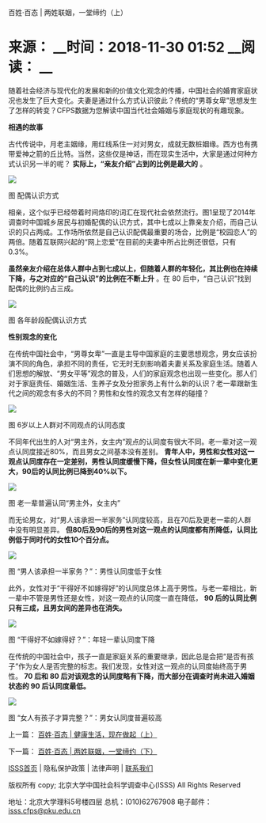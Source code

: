  百姓·百态 | 两姓联姻，一堂缔约（上）

# 来源： __时间：2018-11-30 01:52 __阅读： __

随着社会经济与现代化的发展和新的价值文化观念的传播，中国社会的婚育家庭状况也发生了巨大变化。夫妻是通过什么方式认识彼此？传统的“男尊女卑”思想发生了怎样的转变？CFPS数据为您解读中国当代社会婚姻与家庭现状的有趣现象。



**相遇的故事**



古代传说中，月老主姻缘，用红线系住一对对男女，成就无数桩姻缘。西方也有携带爱神之箭的丘比特。当然，这些仅是神话，而在现实生活中，大家是通过何种方式认识另一半的呢？
**实际上，“亲友介绍”占到的比例是最大的** 。



![](../../images/content/2020-04/20200401110057379887.png)



图  配偶认识方式



相亲，这个似乎已经带着时间烙印的词汇在现代社会依然流行。图1呈现了2014年调查时中国城乡居民与初婚配偶的认识方式，其中七成以上靠亲友介绍，而自己认识的只占两成。工作场所依然是自己认识配偶最重要的场合，比例是“校园恋人”的两倍。随着互联网兴起的“网上恋爱”在目前的夫妻中所占比例还很低，只有
0.3%。



**虽然亲友介绍在总体人群中占到七成以上，但随着人群的年轻化，其比例也在持续下降，与之对应的“自己认识”的比例在不断上升** 。在 80
后中，“自己认识”找到配偶的比例约占三成。



![](../../images/content/2020-04/20200401110250000905.png)



图  各年龄段配偶认识方式



**性别观念的变化**



在传统中国社会中，“男尊女卑”一直是主导中国家庭的主要思想观念，男女应该扮演不同的角色，承担不同的责任，它无时无刻影响着夫妻关系及家庭生活。随着人们思想的解放、“男女平等”观念的普及，人们的家庭观念也出现一些变化。那人们对于家庭责任、婚姻生活、生养子女及分担家务上有什么新的认识？老一辈跟新生代之间的观念有多大的不同？男性和女性的观念又有怎样的碰撞？



![](../../images/content/2020-04/20200401110543987094.png)



图  6岁以上人群对不同观点的认同态度



不同年代出生的人对“男主外，女主内”观点的认同度有很大不同。老一辈对这一观点认同度接近80%，而且男女之间基本没有差别。
**青年人中，男性和女性对这一观点认同度存在一定差别，男性认同度缓慢下降，但女性认同度在新一辈中变化更大，90后的认同比例已降到40%以下。**



![](../../images/content/2020-04/20200401110814956163.png)



图  老一辈普遍认同“男主外，女主内”



而无论男女，对“男人该承担一半家务”认同度较高，且在70后及更老一辈的人群中没有明显差异。
**但80后及90后的男性对这一观点的认同度都有所降低，认同比例低于同时代的女性10个百分点。**



![](../../images/content/2020-04/20200401110931691233.png)



图  “男人该承担一半家务？”：男性认同度低于女性



此外，女性对于“干得好不如嫁得好”的认同度总体上高于男性。与老一辈相比，新一辈中不管是男性还是女性，对这一观点的认同度一直在降低， **90
后的认同比例只有三成，且男女间的差异也在消失。**



![](../../images/content/2020-04/20200401111059172366.png)



图  “干得好不如嫁得好？”：年轻一辈认同度下降



在传统的中国社会中，孩子一直是家庭关系的重要继承，因此总是会把“是否有孩子”作为女人是否完整的标志。我们发现，女性对这一观点的认同度始终高于男性。 **70
后和 80 后对该观念的认同度略有下降，而大部分在调查时尚未进入婚姻状态的 90 后认同度最低。**



![](../../images/content/2020-04/20200401111205955421.png)



图  “女人有孩子才算完整？”：男女认同度普遍较高



上一篇： [百姓·百态 | 健康生活，现在做起（上）](1295857.htm)

下一篇： [百姓·百态 | 两姓联姻，一堂缔约（下）](1295859.htm)

[ISSS首页](http://www.isss.pku.edu.cn/) | 隐私保护政策 | 法律声明 |
[联系我们](../../lxwm/index.htm)

版权所有 copy; 北京大学中国社会科学调查中心(ISSS) All Rights Reserved

地址：北京大学理科5号楼四层 总机：(010)62767908 电子邮件：isss.cfps@pku.edu.cn

